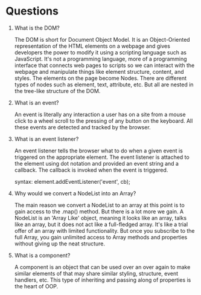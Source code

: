 # Questions

1. What is the DOM?

   The DOM is short for Document Object Model. It is an Object-Oriented representation of the HTML elements on a webpage and gives developers the power to modify it using a scripting language such as JavaScript. It's not a programming language, more of a programming interface that connects web pages to scripts so we can interact with the webpage and manipulate things like element structure, content, and styles. The elements on the page become Nodes. There are different types of nodes such as element, text, attribute, etc. But all are nested in the tree-like structure of the DOM.

2. What is an event?

   An event is literally any interaction a user has on a site from a mouse click to a wheel scroll to the pressing of any button on the keyboard. All these events are detected and tracked by the browser.

3. What is an event listener?

   An event listener tells the browser what to do when a given event is triggered on the appropriate element. The event listener is attached to the element using dot notation and provided an event string and a callback. The callback is invoked when the event is triggered.

   syntax:
   element.addEventListener('event', cb);

4. Why would we convert a NodeList into an Array?

   The main reason we convert a NodeList to an array at this point is to gain access to the .map() method. But there is a lot more we gain. A NodeList is an 'Array Like' object, meaning it looks like an array, talks like an array, but it does not act like a full-fledged array. It's like a trial offer of an array with limited functionality. But once you subscribe to the full Array, you gain unlimited access to Array methods and properties without giving up the neat structure.

5. What is a component?

   A component is an object that can be used over an over again to make similar elements of that may share similar styling, structure, event handlers, etc. This type of inheriting and passing along of properties is the heart of OOP.
